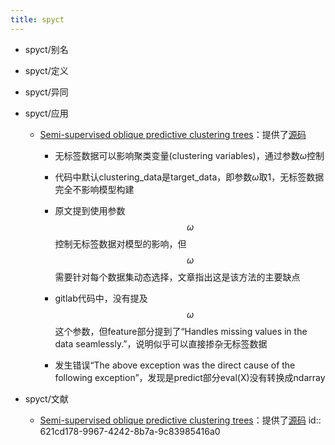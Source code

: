 ```yaml
---
title: spyct
---
```


- spyct/别名

- spyct/定义

- spyct/异同

- spyct/应用
	 - [Semi-supervised oblique predictive clustering trees](https://www.ncbi.nlm.nih.gov/pmc/articles/PMC8101547/)：提供了[源码](https://gitlab.com/TStepi/spyct)
		 - 无标签数据可以影响聚类变量(clustering variables)，通过参数$\omega$控制

		 - 代码中默认clustering_data是target_data，即参数$\omega$取1，无标签数据完全不影响模型构建

		 - 原文提到使用参数 $$\omega$$ 控制无标签数据对模型的影响，但 $$\omega$$ 需要针对每个数据集动态选择，文章指出这是该方法的主要缺点

		 - gitlab代码中，没有提及 $$\omega$$ 这个参数，但feature部分提到了“Handles missing values in the data seamlessly.”，说明似乎可以直接掺杂无标签数据

		 - 发生错误“The above exception was the direct cause of the following exception”，发现是predict部分eval(X)没有转换成ndarray

- spyct/文献
	 - [Semi-supervised oblique predictive clustering trees](https://www.ncbi.nlm.nih.gov/pmc/articles/PMC8101547/)：提供了[源码](https://gitlab.com/TStepi/spyct)
id:: 621cd178-9967-4242-8b7a-9c83985416a0
